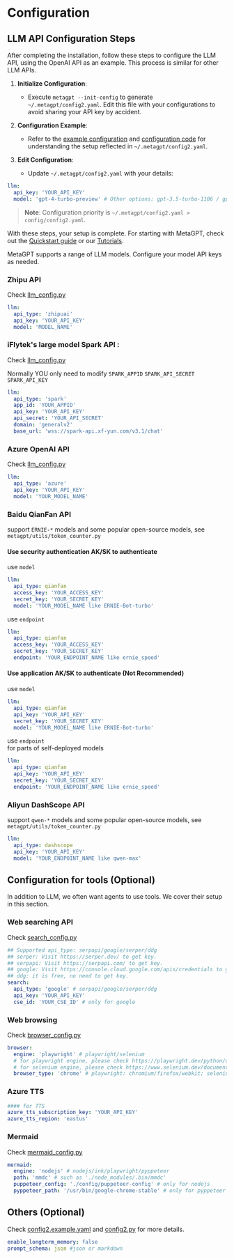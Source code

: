 # Configuration

## LLM API Configuration Steps

After completing the installation, follow these steps to configure the LLM API, using the OpenAI API as an example. This process is similar for other LLM APIs.

1. **Initialize Configuration**:

   - Execute `metagpt --init-config` to generate `~/.metagpt/config2.yaml`. Edit this file with your configurations to avoid sharing your API key by accident.

2. **Configuration Example**:

   - Refer to the [example configuration](https://github.com/geekan/MetaGPT/blob/main/config/config2.example.yaml) and [configuration code](https://github.com/geekan/MetaGPT/blob/main/metagpt/config2.py) for understanding the setup reflected in `~/.metagpt/config2.yaml`.

3. **Edit Configuration**:
   - Update `~/.metagpt/config2.yaml` with your details:

```yaml
llm:
  api_key: 'YOUR_API_KEY'
  model: 'gpt-4-turbo-preview' # Other options: gpt-3.5-turbo-1106 / gpt-4-1106-preview
```

> **Note**:
> Configuration priority is `~/.metagpt/config2.yaml > config/config2.yaml`.

With these steps, your setup is complete. For starting with MetaGPT, check out the [Quickstart guide](./quickstart) or our [Tutorials](/guide/tutorials/agent_101).

MetaGPT supports a range of LLM models. Configure your model API keys as needed.

### Zhipu API

Check [llm_config.py](https://github.com/geekan/MetaGPT/blob/dev/metagpt/configs/llm_config.py)

```yaml
llm:
  api_type: 'zhipuai'
  api_key: 'YOUR_API_KEY'
  model: 'MODEL_NAME'
```

### iFlytek's large model Spark API :

Check [llm_config.py](https://github.com/geekan/MetaGPT/blob/dev/metagpt/configs/llm_config.py)

Normally YOU only need to modify `SPARK_APPID` `SPARK_API_SECRET` `SPARK_API_KEY`

```yaml
llm:
  api_type: 'spark'
  app_id: 'YOUR_APPID'
  api_key: 'YOUR_API_KEY'
  api_secret: 'YOUR_API_SECRET'
  domain: 'generalv2'
  base_url: 'wss://spark-api.xf-yun.com/v3.1/chat'
```

### Azure OpenAI API

Check [llm_config.py](https://github.com/geekan/MetaGPT/blob/dev/metagpt/configs/llm_config.py)

```yaml
llm:
  api_type: 'azure'
  api_key: 'YOUR_API_KEY'
  model: 'YOUR_MODEL_NAME'
```

### Baidu QianFan API

support `ERNIE-*` models and some popular open-source models, see `metagpt/utils/token_counter.py`

#### Use security authentication AK/SK to authenticate

use `model`

```yaml
llm:
  api_type: qianfan
  access_key: 'YOUR_ACCESS_KEY'
  secret_key: 'YOUR_SECRET_KEY'
  model: 'YOUR_MODEL_NAME like ERNIE-Bot-turbo'
```

use `endpoint`

```yaml
llm:
  api_type: qianfan
  access_key: 'YOUR_ACCESS_KEY'
  secret_key: 'YOUR_SECRET_KEY'
  endpoint: 'YOUR_ENDPOINT_NAME like ernie_speed'
```

#### Use application AK/SK to authenticate (Not Recommended)

use `model`

```yaml
llm:
  api_type: qianfan
  api_key: 'YOUR_API_KEY'
  secret_key: 'YOUR_SECRET_KEY'
  model: 'YOUR_MODEL_NAME like ERNIE-Bot-turbo'
```

use `endpoint`  
for parts of self-deployed models

```yaml
llm:
  api_type: qianfan
  api_key: 'YOUR_API_KEY'
  secret_key: 'YOUR_SECRET_KEY'
  endpoint: 'YOUR_ENDPOINT_NAME like ernie_speed'
```

### Aliyun DashScope API

support `qwen-*` models and some popular open-source models, see `metagpt/utils/token_counter.py`

```yaml
llm:
  api_type: dashscope
  api_key: 'YOUR_API_KEY'
  model: 'YOUR_ENDPOINT_NAME like qwen-max'
```

## Configuration for tools (Optional)

In addition to LLM, we often want agents to use tools. We cover their setup in this section.

### Web searching API

Check [search_config.py](https://github.com/geekan/MetaGPT/blob/dev/metagpt/configs/search_config.py)

```yaml
## Supported api_type: serpapi/google/serper/ddg
## serper: Visit https://serper.dev/ to get key.
## serpapi: Visit https://serpapi.com/ to get key.
## google: Visit https://console.cloud.google.com/apis/credentials to get key.
## ddg: it is free, no need to get key.
search:
  api_type: 'google' # serpapi/google/serper/ddg
  api_key: 'YOUR_API_KEY'
  cse_id: 'YOUR_CSE_ID' # only for google
```

### Web browsing

Check [browser_config.py](https://github.com/geekan/MetaGPT/blob/dev/metagpt/configs/browser_config.py)

```yaml
browser:
  engine: 'playwright' # playwright/selenium
  # for playwright engine, please check https://playwright.dev/python/docs/api/class-browsertype
  # for selenium engine, please check https://www.selenium.dev/documentation/webdriver/browsers
  browser_type: 'chrome' # playwright: chromium/firefox/webkit; selenium: chrome/firefox/edge/ie
```

### Azure TTS

```yaml
#### for TTS
azure_tts_subscription_key: 'YOUR_API_KEY'
azure_tts_region: 'eastus'
```

### Mermaid

Check [mermaid_config.py](https://github.com/geekan/MetaGPT/blob/dev/metagpt/configs/mermaid_config.py)

```yaml
mermaid:
  engine: 'nodejs' # nodejs/ink/playwright/pyppeteer
  path: 'mmdc' # such as './node_modules/.bin/mmdc'
  puppeteer_config: './config/puppeteer-config' # only for nodejs
  pyppeteer_path: '/usr/bin/google-chrome-stable' # only for pyppeteer
```

## Others (Optional)

Check [config2.example.yaml](https://github.com/geekan/MetaGPT/blob/dev/config/config2.example.yaml) and
[config2.py](https://github.com/geekan/MetaGPT/blob/dev/metagpt/config2.py) for more details.

```yaml
enable_longterm_memory: false
prompt_schema: json #json or markdown
```
